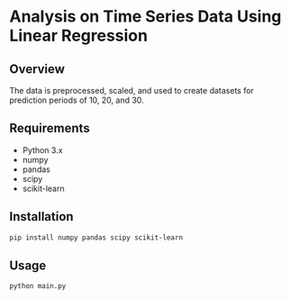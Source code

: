 # Analysis on Time Series Data Using Linear Regression

## Overview
The data is preprocessed, scaled, and used to create datasets for prediction periods of 10, 20, and 30.

## Requirements
- Python 3.x
- numpy
- pandas
- scipy
- scikit-learn

## Installation
```bash
pip install numpy pandas scipy scikit-learn
```

## Usage
```
python main.py
```


